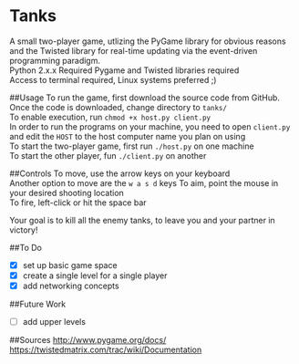 Tanks 
=====
A small two-player game, utlizing the PyGame library for 
obvious reasons and the Twisted library for real-time 
updating via the event-driven programming paradigm.  
Python 2.x.x Required 
Pygame and Twisted libraries required   
Access to terminal required, Linux systems preferred ;)  

##Usage
To run the game, first download the source code from GitHub.  
Once the code is downloaded, change directory to `tanks/`  
To enable execution, run `chmod +x host.py client.py`  
In order to run the programs on your machine, you need to open 
`client.py` and edit the `HOST` to the host computer name you plan 
on using  
To start the two-player game, first run `./host.py` on one machine  
To start the other player, fun `./client.py` on another

##Controls
To move, use the arrow keys on your keyboard  
Another option to move are the `w a s d` keys 
To aim, point the mouse in your desired shooting location  
To fire, left-click or hit the space bar  
  
Your goal is to kill all the enemy tanks, to leave you and your 
partner in victory!

 
##To Do
- [x] set up basic game space  
- [x] create a single level for a single player  
- [x] add networking concepts  

##Future Work
- [ ] add upper levels

##Sources
http://www.pygame.org/docs/  
https://twistedmatrix.com/trac/wiki/Documentation  
